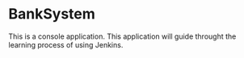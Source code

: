 # BankSystem
This is a console application. This application will guide throught the learning process of using Jenkins.

